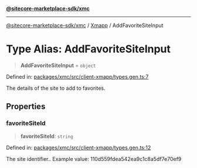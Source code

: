 [**@sitecore-marketplace-sdk/xmc**](../../../../README.md)

***

[@sitecore-marketplace-sdk/xmc](../../../../README.md) / [Xmapp](../README.md) / AddFavoriteSiteInput

# Type Alias: AddFavoriteSiteInput

> **AddFavoriteSiteInput** = `object`

Defined in: [packages/xmc/src/client-xmapp/types.gen.ts:7](https://github.com/Sitecore/marketplace-sdk/blob/893df143248e67d8c66e942a96045542130259a0/packages/xmc/src/client-xmapp/types.gen.ts#L7)

The details of the site to add to favorites.

## Properties

### favoriteSiteId

> **favoriteSiteId**: `string`

Defined in: [packages/xmc/src/client-xmapp/types.gen.ts:12](https://github.com/Sitecore/marketplace-sdk/blob/893df143248e67d8c66e942a96045542130259a0/packages/xmc/src/client-xmapp/types.gen.ts#L12)

The site identifier..
Example value: 110d559fdea542ea9c1c8a5df7e70ef9
